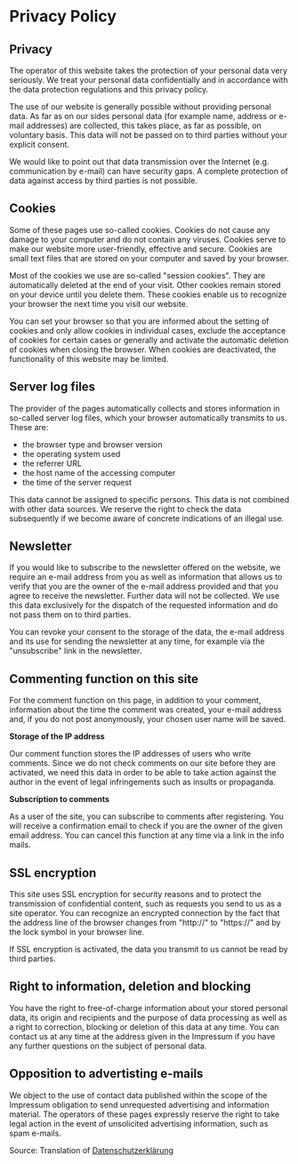 # Privacy Policy

## Privacy
The operator of this website takes the protection of your personal data very seriously. We treat your personal data confidentially and in accordance with the data protection regulations and this privacy policy.

The use of our website is generally possible without providing personal data. As far as on our sides personal data (for example name, address or e-mail addresses) are collected, this takes place, as far as possible, on voluntary basis. This data will not be passed on to third parties without your explicit consent.

We would like to point out that data transmission over the Internet (e.g. communication by e-mail) can have security gaps. A complete protection of data against access by third parties is not possible.

## Cookies
Some of these pages use so-called cookies. Cookies do not cause any damage to your computer and do not contain any viruses. Cookies serve to make our website more user-friendly, effective and secure. Cookies are small text files that are stored on your computer and saved by your browser.

Most of the cookies we use are so-called "session cookies". They are automatically deleted at the end of your visit. Other cookies remain stored on your device until you delete them. These cookies enable us to recognize your browser the next time you visit our website.

You can set your browser so that you are informed about the setting of cookies and only allow cookies in individual cases, exclude the acceptance of cookies for certain cases or generally and activate the automatic deletion of cookies when closing the browser. When cookies are deactivated, the functionality of this website may be limited.

## Server log files
The provider of the pages automatically collects and stores information in so-called server log files, which your browser automatically transmits to us. These are:

- the browser type and browser version
- the operating system used
- the referrer URL
- the host name of the accessing computer
- the time of the server request

This data cannot be assigned to specific persons. This data is not combined with other data sources. We reserve the right to check the data subsequently if we become aware of concrete indications of an illegal use.

## Newsletter
If you would like to subscribe to the newsletter offered on the website, we require an e-mail address from you as well as information that allows us to verify that you are the owner of the e-mail address provided and that you agree to receive the newsletter. Further data will not be collected. We use this data exclusively for the dispatch of the requested information and do not pass them on to third parties.

You can revoke your consent to the storage of the data, the e-mail address and its use for sending the newsletter at any time, for example via the "unsubscribe" link in the newsletter.

## Commenting function on this site
For the comment function on this page, in addition to your comment, information about the time the comment was created, your e-mail address and, if you do not post anonymously, your chosen user name will be saved.

**Storage of the IP address**

Our comment function stores the IP addresses of users who write comments. Since we do not check comments on our site before they are activated, we need this data in order to be able to take action against the author in the event of legal infringements such as insults or propaganda.

**Subscription to comments**

As a user of the site, you can subscribe to comments after registering. You will receive a confirmation email to check if you are the owner of the given email address. You can cancel this function at any time via a link in the info mails.

## SSL encryption
This site uses SSL encryption for security reasons and to protect the transmission of confidential content, such as requests you send to us as a site operator. You can recognize an encrypted connection by the fact that the address line of the browser changes from "http://" to "https://" and by the lock symbol in your browser line.

If SSL encryption is activated, the data you transmit to us cannot be read by third parties.

## Right to information, deletion and blocking
You have the right to free-of-charge information about your stored personal data, its origin and recipients and the purpose of data processing as well as a right to correction, blocking or deletion of this data at any time. You can contact us at any time at the address given in the Impressum if you have any further questions on the subject of personal data.

## Opposition to advertisting e-mails
We object to the use of contact data published within the scope of the Impressum obligation to send unrequested advertising and information material. The operators of these pages expressly reserve the right to take legal action in the event of unsolicited advertising information, such as spam e-mails.

Source: Translation of [Datenschutzerklärung](/de/privacy)
